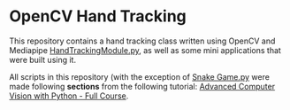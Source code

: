 # OpenCV Hand Tracking

This repository contains a hand tracking class written using OpenCV and Mediapipe [HandTrackingModule.py](https://github.com/Ahmed-Badr01/OpenCV-Hand-Tracking/blob/main/HandTrackingModule.py), as well as some mini applications that were built using it.

All scripts in this repository (with the exception of [Snake Game.py](https://github.com/Ahmed-Badr01/OpenCV-Hand-Tracking/blob/main/Snake%20Game.py) were made following __sections__ from the following tutorial: [Advanced Computer Vision with Python - Full Course](https://www.youtube.com/watch?v=01sAkU_NvOY).
